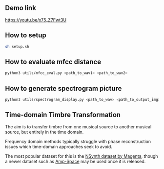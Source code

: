 ## Demo link
https://youtu.be/x75_Z7Fwt3U

## How to setup
```bash
sh setup.sh
```

## How to evaluate mfcc distance
```bash
python3 utils/mfcc_eval.py <path_to_wav1> <path_to_wav2>
```

## How to generate spectrogram picture
```bash
python3 utils/spectrogram_display.py <path_to_wav> <path_to_output_img>
```

## Time-domain Timbre Transformation

The aim is to transfer timbre from one musical source to another musical source, but entirely in the time domain.

Frequency domain methods typically struggle with phase reconstruction issues which time-domain approaches seek to avoid.

The most popular dataset for this is the [NSynth dataset by Magenta](https://magenta.tensorflow.org/datasets/nsynth), though a newer dataset such as [Amp-Space](https://dafx2020.mdw.ac.at/proceedings/papers/DAFx20in21_paper_47.pdf) may be used once it is released.
